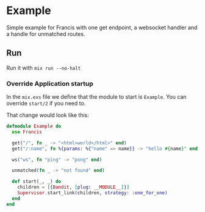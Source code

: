 # Example

Simple example for Francis with one get endpoint, a websocket handler and a handle for unmatched routes.

## Run

Run it with `mix run --no-halt`

### Override Application startup

In the `mix.exs` file we define that the module to start is `Example`. You can override `start/2` if you need to.

That change would look like this:

```elixir
defmodule Example do
  use Francis

  get("/", fn _ -> "<html>world</html>" end)
  get("/:name", fn %{params: %{"name" => name}} -> "hello #{name}" end)

  ws("ws", fn "ping" -> "pong" end)

  unmatched(fn _ -> "not found" end)

  def start(_, _) do
    children = [{Bandit, [plug: __MODULE__]}]
    Supervisor.start_link(children, strategy: :one_for_one)
  end
end
```
